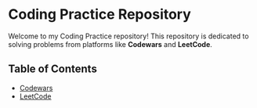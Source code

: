 # Coding Practice Repository

Welcome to my Coding Practice repository! This repository is dedicated to solving problems from platforms like **Codewars** and **LeetCode**. 

## Table of Contents

- [Codewars](#codewars)
- [LeetCode](#leetcode)


